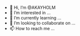 - 👋 Hi, I’m @AKAYHOLM
- 👀 I’m interested in ...
- 🌱 I’m currently learning ...
- 💞️ I’m looking to collaborate on ...
- 📫 How to reach me ...

<!---
AKAYHOLM/AKAYHOLM is a ✨ special ✨ repository because its `README.md` (this file) appears on your GitHub profile.
You can click the Preview link to take a look at your changes.
--->
